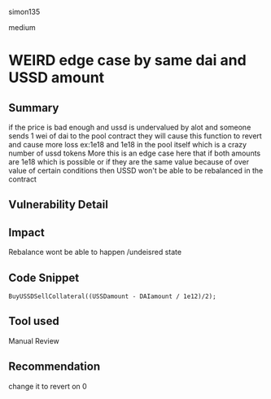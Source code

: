 simon135

medium

# WEIRD edge case by same dai and USSD amount

## Summary
if the price is bad enough and ussd is undervalued by alot and someone sends 1 wei of dai to the pool contract they will cause this function to revert and cause more loss ex:1e18 and 1e18 in the pool itself which is a crazy number of ussd tokens
More this  is an edge case here that if both amounts are 1e18 which is possible or if they are the same value because of over value of certain conditions then USSD won't be able to be rebalanced in the contract
## Vulnerability Detail

## Impact
Rebalance wont be able to happen /undeisred state 
## Code Snippet
```solidity
BuyUSSDSellCollateral((USSDamount - DAIamount / 1e12)/2);
```
## Tool used

Manual Review

## Recommendation
change it to revert on 0